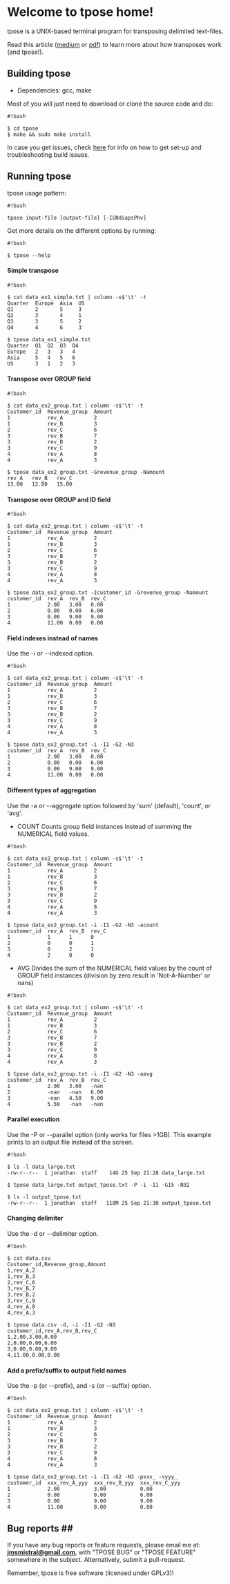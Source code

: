 # Welcome to tpose home! #

tpose is a UNIX-based terminal program for transposing delimited text-files.

Read this article ([medium](https://medium.com/@jmsmistral/on-transposing-data-884a04a8c1bf) or [pdf](http://jonathansacramento.com/papers/on_transposing_data.pdf)) to learn more about how transposes work (and tpose!).

## Building tpose ##

* Dependencies: gcc, make

Most of you will just need to download or clone the source code and do:

```
#!bash

$ cd tpose
$ make && sudo make install
```
In case you get issues, check [here](https://bitbucket.org/jmsmistral/tpose/wiki/Home) for info on how to get set-up and troubleshooting build issues.

## Running tpose ##

tpose usage pattern:
```
#!bash

tpose input-file [output-file] [-IGNdiapsPhv]
```
Get more details on the different options by running:
```
#!bash

$ tpose --help
```

#### Simple transpose ####
```
#!bash

$ cat data_ex1_simple.txt | column -s$'\t' -t
Quarter  Europe  Asia  US
Q1       2       5     3
Q2       3       4     1
Q3       3       5     2
Q4       4       6     3

$ tpose data_ex1_simple.txt
Quarter  Q1  Q2  Q3  Q4
Europe   2   3   3   4
Asia     5   4   5   6
US       3   1   2   3
```

#### Transpose over GROUP field ####
```
#!bash

$ cat data_ex2_group.txt | column -s$'\t' -t
Customer_id  Revenue_group  Amount
1            rev_A          2
1            rev_B          3
2            rev_C          6
3            rev_B          7
3            rev_B          2
3            rev_C          9
4            rev_A          8
4            rev_A          3

$ tpose data_ex2_group.txt -Grevenue_group -Namount
rev_A	rev_B	rev_C
13.00	12.00	15.00
```

#### Transpose over GROUP and ID field ####
```
#!bash

$ cat data_ex2_group.txt | column -s$'\t' -t
Customer_id  Revenue_group  Amount
1            rev_A          2
1            rev_B          3
2            rev_C          6
3            rev_B          7
3            rev_B          2
3            rev_C          9
4            rev_A          8
4            rev_A          3

$ tpose data_ex2_group.txt -Icustomer_id -Grevenue_group -Namount
customer_id  rev_A  rev_B  rev_C
1            2.00   3.00   0.00
2            0.00   0.00   6.00
3            0.00   9.00   9.00
4            11.00  0.00   0.00
```

#### Field indexes instead of names ####
Use the -i or --indexed option.
```
#!bash

$ cat data_ex2_group.txt | column -s$'\t' -t
Customer_id  Revenue_group  Amount
1            rev_A          2
1            rev_B          3
2            rev_C          6
3            rev_B          7
3            rev_B          2
3            rev_C          9
4            rev_A          8
4            rev_A          3

$ tpose data_ex2_group.txt -i -I1 -G2 -N3
customer_id  rev_A  rev_B  rev_C
1            2.00   3.00   0.00
2            0.00   0.00   6.00
3            0.00   9.00   9.00
4            11.00  0.00   0.00
```

#### Different types of aggregation ####
Use the -a or --aggregate option followed by 'sum' (default), 'count', or 'avg'.

* COUNT
Counts group field instances instead of summing the NUMERICAL field values. 
```
#!bash

$ cat data_ex2_group.txt | column -s$'\t' -t
Customer_id  Revenue_group  Amount
1            rev_A          2
1            rev_B          3
2            rev_C          6
3            rev_B          7
3            rev_B          2
3            rev_C          9
4            rev_A          8
4            rev_A          3

$ tpose data_ex2_group.txt -i -I1 -G2 -N3 -acount
customer_id  rev_A  rev_B  rev_C
1            1      1      0
2            0      0      1
3            0      2      1
4            2      0      0
```

* AVG
Divides the sum of the NUMERICAL field values by the count of GROUP field instances (division by zero result in 'Not-A-Number' or nans)
```
#!bash

$ cat data_ex2_group.txt | column -s$'\t' -t
Customer_id  Revenue_group  Amount
1            rev_A          2
1            rev_B          3
2            rev_C          6
3            rev_B          7
3            rev_B          2
3            rev_C          9
4            rev_A          8
4            rev_A          3

$ tpose data_ex2_group.txt -i -I1 -G2 -N3 -aavg
customer_id  rev_A  rev_B  rev_C
1            2.00   3.00   -nan
2            -nan   -nan   6.00
3            -nan   4.50   9.00
4            5.50   -nan   -nan
```

#### Parallel execution ####
Use the -P or --parallel option (only works for files >1GB). This example prints to an output file instead of the screen.
```
#!bash

$ ls -l data_large.txt
-rw-r--r--  1 jonathan  staff    14G 25 Sep 21:28 data_large.txt

$ tpose data_large.txt output_tpose.txt -P -i -I1 -G15 -N32

$ ls -l output_tpose.txt
-rw-r--r--  1 jonathan  staff   110M 25 Sep 21:30 output_tpose.txt
```

#### Changing delimiter ####
Use the -d or --delimiter option.
```
#!bash

$ cat data.csv
Customer_id,Revenue_group,Amount
1,rev_A,2
1,rev_B,3
2,rev_C,6
3,rev_B,7
3,rev_B,2
3,rev_C,9
4,rev_A,8
4,rev_A,3

$ tpose data.csv -d, -i -I1 -G2 -N3
customer_id,rev_A,rev_B,rev_C
1,2.00,3.00,0.00
2,0.00,0.00,6.00
3,0.00,9.00,9.00
4,11.00,0.00,0.00
```

#### Add a prefix/suffix to output field names ####
Use the -p (or --prefix), and -s (or --suffix) option.
```
#!bash

$ cat data_ex2_group.txt | column -s$'\t' -t
Customer_id  Revenue_group  Amount
1            rev_A          2
1            rev_B          3
2            rev_C          6
3            rev_B          7
3            rev_B          2
3            rev_C          9
4            rev_A          8
4            rev_A          3

$ tpose data_ex2_group.txt -i -I1 -G2 -N3 -pxxx_ -syyy_
customer_id  xxx_rev_A_yyy  xxx_rev_B_yyy  xxx_rev_C_yyy
1            2.00           3.00           0.00
2            0.00           0.00           6.00
3            0.00           9.00           9.00
4            11.00          0.00           0.00
```

## Bug reports ##
If you have any bug reports or feature requests, please email me at: **jmsmistral@gmail.com**, with "TPOSE BUG" or "TPOSE FEATURE" somewhere in the subject. 
Alternatively, submit a pull-request.

Remember, tpose is free software (licensed under GPLv3)!